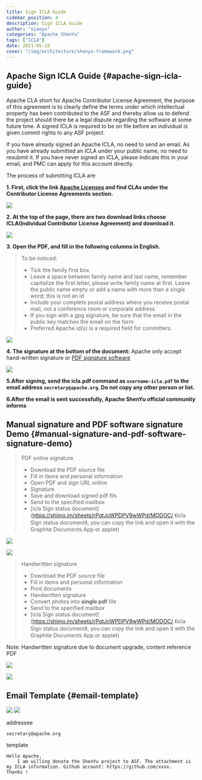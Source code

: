 ```yaml
---
title: Sign ICLA Guide
sidebar_position: 4
description: Sign ICLA Guide
author: "xiaoyu"
categories: "Apache ShenYu"
tags: ["ICLA"]
date: 2021-05-18
cover: "/img/architecture/shenyu-framework.png"
---
```


## Apache Sign ICLA Guide {#apache-sign-icla-guide}

Apache CLA short for Apache Contributor License Agreement, the purpose of this agreement is to clearly define the terms under which intellectual property has been contributed to the ASF and thereby allow us to defend the project should there be a legal dispute regarding the software at some future time.
A signed ICLA is required to be on file before an individual is given commit rights to any ASF project.

If you have already signed an Apache ICLA, no need to send an email. As you have already submitted an ICLA under your public name, no need to resubmit it. If you have never signed an ICLA, please indicate this in your email, and PMC can apply for this account directly.

The process of submitting ICLA are:

**1. First, click the link [Apache Licenses](https://www.apache.org/licenses/#clas) and find CLAs under the Contributor License Agreements section.**

![](/img/shenyu/icla/page_link_v2.0.png)

**2. At the top of the page, there are two download links choose ICLA(Individual Contributor License Agreement) and download it.**

![](/img/shenyu/icla/download_v2.0.png)

**3. Open the PDF, and fill in the following columns in English.**

> To be noticed:
>
> - Tick the family first box
> - Leave a space between family name and last name, remember capitalize the first letter, please write family name at first. Leave the public name empty or add a name with more than a single word; this is not an id
> - Include your complete postal address where you receive postal mail, not a conference room or corporate address
> - If you sign with a gpg signature, be sure that the email in the public key matches the email on the form
> - Preferred Apache id(s) is a required field for committers.

![](/img/shenyu/icla/write_info_v2.0.png)

**4. The signature at the bottom of the document:**
Apache only accept hand-written signature or [PDF signature software](https://pdf.yozocloud.cn/p/pdfaddsign)

![](/img/shenyu/icla/hand_write.png)

**5.After signing, send the icla.pdf command as `username-icla.pdf` to the email address `secretary@apache.org`. Do not copy any other person or list.**

**6.After the email is sent successfully, Apache ShenYu official community informs**

## Manual signature and PDF software signature Demo {#manual-signature-and-pdf-software-signature-demo}

> PDF online signature
>
> - Download the PDF source file
> - Fill in items and personal information
> - Open PDF and sign URL online
> - Signature
> - Save and download signed pdf fils
> - Send to the specified mailbox
> - [icla Sign status document](https://shimo.im/sheets/rPqtJcWPDPV9wWPd/MODOC/ 《icla Sign status document》, you can copy the link and open it with the Graphite Documents App or applet)

![](/img/shenyu/icla/example_v2.0.png)

![](/img/shenyu/icla/pls_sign_v2.0.png)

> Handwritten signature
>
> - Download the PDF source file
> - Fill in items and personal information
> - Print documents
> - Handwritten signature
> - Convert photos into **single pdf** file
> - Send to the specified mailbox
> - [icla Sign status document](https://shimo.im/sheets/rPqtJcWPDPV9wWPd/MODOC/ 《icla Sign status document》, you can copy the link and open it with the Graphite Documents App or applet)

Note: Handwritten signature due to document upgrade, content reference PDF

![](/img/shenyu/icla/doc_example_v2.0.png)

![](/img/shenyu/icla/doc_content_v2.0.png)

## Email Template {#email-template}

![](/img/shenyu/icla/email_template_file_v2.0.png)
![](/img/shenyu/icla/email_template.png)

addressee

```
secretary@apache.org
```

template

```
Hello Apache,
    I am willing donate the ShenYu project to ASF. The attachment is my ICLA information. Github account: https://github.com/xxxx.
Thanks !
```
